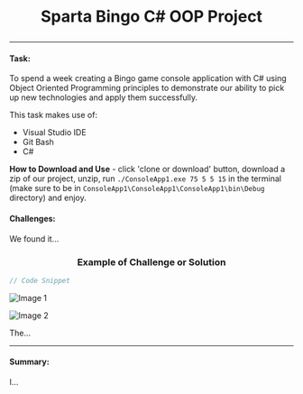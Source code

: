 # <p align="center"> Sparta Bingo C# OOP Project </p>

<hr>

#### Task:

To spend a week creating a Bingo game console application with C# using Object Oriented Programming principles to demonstrate our ability to pick up new technologies and apply them successfully. 

This task makes use of:

- Visual Studio IDE
- Git Bash
- C#

**How to Download and Use** - click 'clone or download' button, download a zip of our project, unzip, run `./ConsoleApp1.exe 75 5 5 15` in the terminal (make sure to be in `ConsoleApp1\ConsoleApp1\ConsoleApp1\bin\Debug` directory) and enjoy.

#### Challenges:

We found it... 

### <p align="center"> Example of Challenge or Solution </p>

```c#
// Code Snippet
```

![Image 1](E:/Sparta%20Global%20Desktop/public/images/example.png)

![Image 2](E:/Sparta%20Global%20Desktop/public/images/example.png)

The...

<hr>

#### Summary:

I...